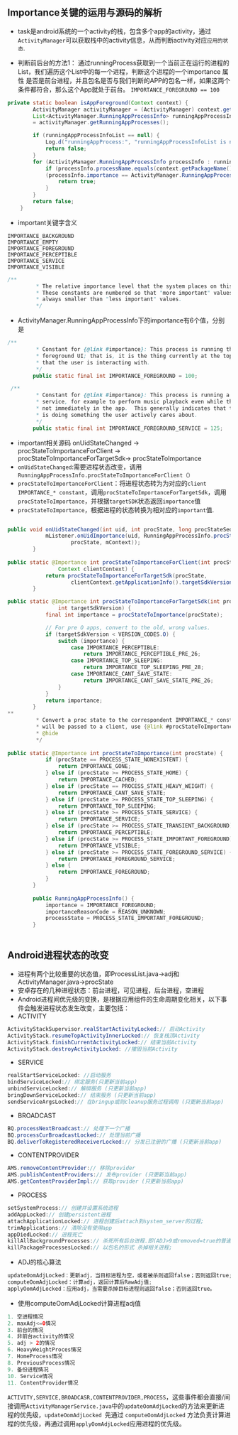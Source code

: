 ## Importance关键的运用与源码的解析
- task是android系统的一个activity的栈，包含多个app的activity，通过`ActivityManager`可以获取栈中的activity信息，从而判断activity对应`应用的状态`.
 
- 判断前后台的方法1： 通过runningProcess获取到一个当前正在运行的进程的List，我们遍历这个List中的每一个进程，判断这个进程的一个importance 属性 是否是前台进程，并且包名是否与我们判断的APP的包名一样，如果这两个条件都符合，那么这个App就处于前台。 `IMPORTANCE_FOREGROUND == 100`
```java
private static boolean isAppForeground(Context context) {
        ActivityManager activityManager = (ActivityManager) context.getSystemService(Service.ACTIVITY_SERVICE);
        List<ActivityManager.RunningAppProcessInfo> runningAppProcessInfoList 
        = activityManager.getRunningAppProcesses();

        if (runningAppProcessInfoList == null) {
            Log.d("runningAppProcess:", "runningAppProcessInfoList is null!");
            return false;
        }
        for (ActivityManager.RunningAppProcessInfo processInfo : runningAppProcessInfoList) {
            if (processInfo.processName.equals(context.getPackageName()) && 
            (processInfo.importance == ActivityManager.RunningAppProcessInfo.IMPORTANCE_FOREGROUND)) {
                return true;
            }
        }
        return false;
    }
```
- important关键字含义
```
IMPORTANCE_BACKGROUND
IMPORTANCE_EMPTY
IMPORTANCE_FOREGROUND
IMPORTANCE_PERCEPTIBLE
IMPORTANCE_SERVICE
IMPORTANCE_VISIBLE
```
```java
/**
         * The relative importance level that the system places on this process.
         * These constants are numbered so that "more important" values are
         * always smaller than "less important" values.
         */
```
- ActivityManager.RunningAppProcessInfo下的importance有6个值，分别是
```java
/**
         * Constant for {@link #importance}: This process is running the
         * foreground UI; that is, it is the thing currently at the top of the screen
         * that the user is interacting with.
         */
        public static final int IMPORTANCE_FOREGROUND = 100;

```
```java
 /**
         * Constant for {@link #importance}: This process is running a foreground
         * service, for example to perform music playback even while the user is
         * not immediately in the app.  This generally indicates that the process
         * is doing something the user actively cares about.
         */
        public static final int IMPORTANCE_FOREGROUND_SERVICE = 125;
```
- important相关源码 onUidStateChanged -> procStateToImportanceForClient -> procStateToImportanceForTargetSdk-> procStateToImportance
- `onUidStateChanged`:需要进程状态改变，调用`RunningAppProcessInfo.procStateToImportanceForClient（）`
- `procStateToImportanceForClient`：将进程状态转为为对应的`client IMPORTANCE_* constant`，调用`procStateToImportanceForTargetSdk`，调用`procStateToImportance`，并根据`targetSDK`状态返回`importance`值
- `procStateToImportance`，根据进程的状态转换为相对应的`important`值.

```java

public void onUidStateChanged(int uid, int procState, long procStateSeq) {
            mListener.onUidImportance(uid, RunningAppProcessInfo.procStateToImportanceForClient(
                    procState, mContext));
        }
        
public static @Importance int procStateToImportanceForClient(int procState,
                Context clientContext) {
            return procStateToImportanceForTargetSdk(procState,
                    clientContext.getApplicationInfo().targetSdkVersion);
        }

public static @Importance int procStateToImportanceForTargetSdk(int procState,
                int targetSdkVersion) {
            final int importance = procStateToImportance(procState);

            // For pre O apps, convert to the old, wrong values.
            if (targetSdkVersion < VERSION_CODES.O) {
                switch (importance) {
                    case IMPORTANCE_PERCEPTIBLE:
                        return IMPORTANCE_PERCEPTIBLE_PRE_26;
                    case IMPORTANCE_TOP_SLEEPING:
                        return IMPORTANCE_TOP_SLEEPING_PRE_28;
                    case IMPORTANCE_CANT_SAVE_STATE:
                        return IMPORTANCE_CANT_SAVE_STATE_PRE_26;
                }
            }
            return importance;
        }
**
         * Convert a proc state to the correspondent IMPORTANCE_* constant.  If the return value
         * will be passed to a client, use {@link #procStateToImportanceForClient}.
         * @hide
         */
  
public static @Importance int procStateToImportance(int procState) {
            if (procState == PROCESS_STATE_NONEXISTENT) {
                return IMPORTANCE_GONE;
            } else if (procState >= PROCESS_STATE_HOME) {
                return IMPORTANCE_CACHED;
            } else if (procState == PROCESS_STATE_HEAVY_WEIGHT) {
                return IMPORTANCE_CANT_SAVE_STATE;
            } else if (procState >= PROCESS_STATE_TOP_SLEEPING) {
                return IMPORTANCE_TOP_SLEEPING;
            } else if (procState >= PROCESS_STATE_SERVICE) {
                return IMPORTANCE_SERVICE;
            } else if (procState >= PROCESS_STATE_TRANSIENT_BACKGROUND) {
                return IMPORTANCE_PERCEPTIBLE;
            } else if (procState >= PROCESS_STATE_IMPORTANT_FOREGROUND) {
                return IMPORTANCE_VISIBLE;
            } else if (procState >= PROCESS_STATE_FOREGROUND_SERVICE) {
                return IMPORTANCE_FOREGROUND_SERVICE;
            } else {
                return IMPORTANCE_FOREGROUND;
            }
        }
        
        public RunningAppProcessInfo() {
            importance = IMPORTANCE_FOREGROUND;
            importanceReasonCode = REASON_UNKNOWN;
            processState = PROCESS_STATE_IMPORTANT_FOREGROUND;
        }
        
```
## Android进程状态的改变

- 进程有两个比较重要的状态值，即ProcessList.java->adj和ActivityManager.java->procState
- 安卓存在的几种进程状态：前台进程，可见进程，后台进程，空进程
- Android进程间优先级的变换，是根据应用组件的生命周期变化相关，以下事件会触发进程状态发生改变，主要包括：
- ACTIVITY
```java
ActivityStackSupervisor.realStartActivityLocked:// 启动Activity
ActivityStack.resumeTopActivityInnerLocked:// 恢复栈顶Activity
ActivityStack.finishCurrentActivityLocked:// 结束当前Activity
ActivityStack.destroyActivityLocked: //摧毁当前Activity
```
- SERVICE
```java
realStartServiceLocked: //启动服务
bindServiceLocked:// 绑定服务(只更新当前app)
unbindServiceLocked:// 解绑服务 (只更新当前app)
bringDownServiceLocked:// 结束服务 (只更新当前app)
sendServiceArgsLocked:// 在bringup或则cleanup服务过程调用 (只更新当前app)
```
- BROADCAST
```java
BQ.processNextBroadcast:// 处理下一个广播
BQ.processCurBroadcastLocked:// 处理当前广播
BQ.deliverToRegisteredReceiverLocked:// 分发已注册的广播 (只更新当前app)
```
- CONTENTPROVIDER
```java
AMS.removeContentProvider:// 移除provider
AMS.publishContentProviders:// 发布provider (只更新当前app)
AMS.getContentProviderImpl:// 获取provider (只更新当前app)
```
- PROCESS
```java
setSystemProcess:// 创建并设置系统进程
addAppLocked:// 创建persistent进程
attachApplicationLocked:// 进程创建后attach到system_server的过程;
trimApplications:// 清除没有使用app
appDiedLocked:// 进程死亡
killAllBackgroundProcesses:// 杀死所有后台进程.即(ADJ>9或removed=true的普通进程)
killPackageProcessesLocked:// 以包名的形式 杀掉相关进程;
```
- ADJ的核心算法
```java
updateOomAdjLocked：更新adj，当目标进程为空，或者被杀则返回false；否则返回true;
computeOomAdjLocked：计算adj，返回计算后RawAdj值;
applyOomAdjLocked：应用adj，当需要杀掉目标进程则返回false；否则返回true。
```
- 使用computeOomAdjLocked计算进程adj值
```java
1. 空进程情况
2. maxAdj<=0情况
3. 前台的情况
4. 非前台activity的情况
5. adj > 2的情况
6. HeavyWeightProces情况
7. HomeProcess情况
8. PreviousProcess情况
9. 备份进程情况
10. Service情况
11. ContentProvider情况
```
`ACTIVITY,SERVICE,BROADCASR,CONTENTPROVIDER,PROCESS`，这些事件都会直接/间接调用`ActivityManagerService.java`中的`updateOomAdjLocked`的方法来更新进程的优先级，`updateOomAdjLocked `先通过 `computeOomAdjLocked` 方法负责计算进程的优先级，再通过调用`applyOomAdjLocked`应用进程的优先级。
